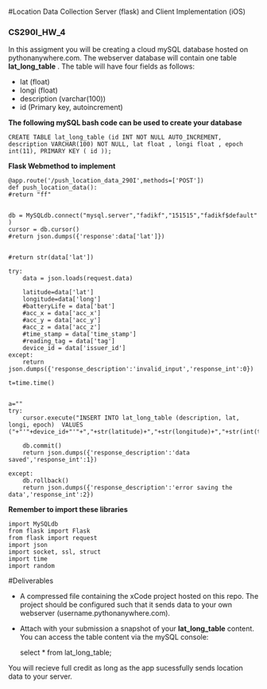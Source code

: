 
#Location Data Collection Server (flask) and Client Implementation (iOS)
### CS290I_HW_4

In this assigment you will be creating a cloud mySQL database hosted on pythonanywhere.com.
The webserver database will contain one table **lat_long_table** . The table will have four fields as follows:
* lat (float)
* longi (float)
* description (varchar(100))
* id (Primary key, autoincrement)

**The following mySQL bash code can be used to create your database**

    CREATE TABLE lat_long_table (id INT NOT NULL AUTO_INCREMENT, description VARCHAR(100) NOT NULL, lat float , longi float , epoch int(11), PRIMARY KEY ( id ));


**Flask Webmethod to implement**



    @app.route('/push_location_data_290I',methods=['POST'])
    def push_location_data():
    #return "ff"


    db = MySQLdb.connect("mysql.server","fadikf","151515","fadikf$default" )
    cursor = db.cursor()
    #return json.dumps({'response':data['lat']})


    #return str(data['lat'])

    try:
        data = json.loads(request.data)
        
        latitude=data['lat']
        longitude=data['long']
        #batteryLife = data['bat']
        #acc_x = data['acc_x']
        #acc_y = data['acc_y']
        #acc_z = data['acc_z']
        #time_stamp = data['time_stamp']
        #reading_tag = data['tag']
        device_id = data['issuer_id']
    except:
        return json.dumps({'response_description':'invalid_input','response_int':0})

    t=time.time()


    a=""
    try:
        cursor.execute("INSERT INTO lat_long_table (description, lat, longi, epoch)  VALUES ("+"'"+device_id+"'"+","+str(latitude)+","+str(longitude)+","+str(int(t))+");")

        db.commit()
        return json.dumps({'response_description':'data saved','response_int':1})

    except:
        db.rollback()
        return json.dumps({'response_description':'error saving the data','response_int':2})

**Remember to import these libraries**

    import MySQLdb
    from flask import Flask
    from flask import request
    import json
    import socket, ssl, struct
    import time
    import random
 
#Deliverables

* A compressed file containing the xCode project hosted on this repo. The project should be configured such that it sends data to your own webserver (username.pythonanywhere.com). 
* Attach with your submission a snapshot of your **lat_long_table** content. You can access the table content via the mySQL console:


    select * from lat_long_table; 

You will recieve full credit as long as the app sucessfully sends location data to your server.
